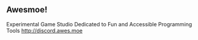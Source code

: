 ## Awesmoe!
Experimental Game Studio Dedicated to Fun and Accessible Programming Tools
http://discord.awes.moe
